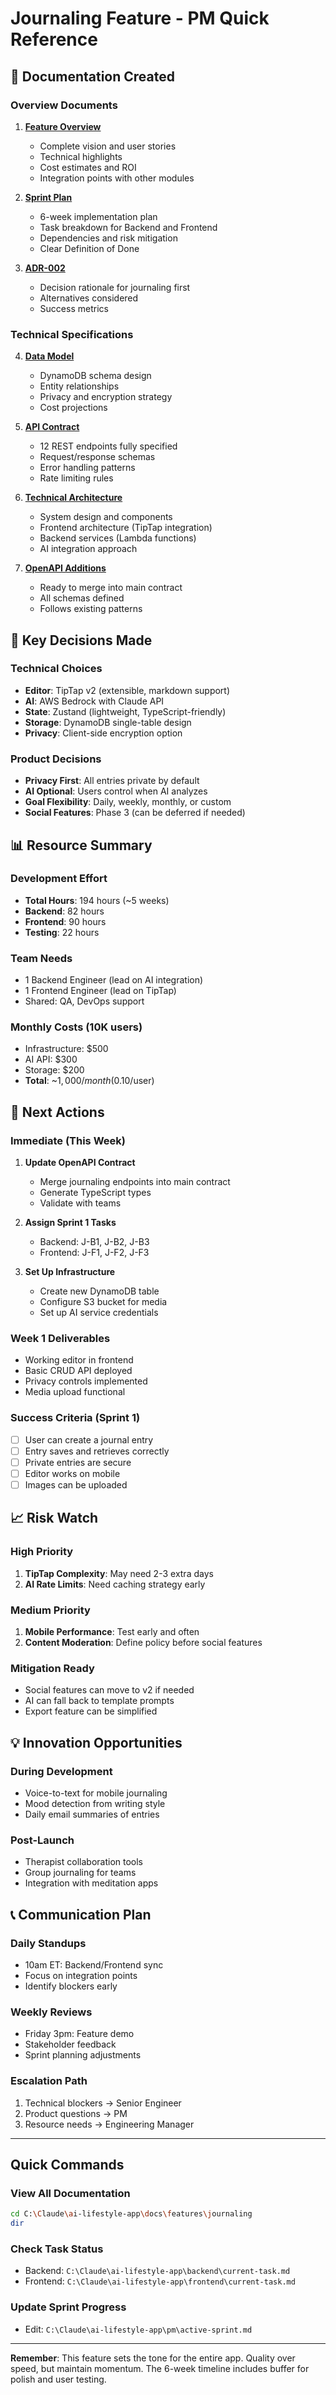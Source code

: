 # Journaling Feature - PM Quick Reference

## 📁 Documentation Created

### Overview Documents
1. **[Feature Overview](./features/journaling/feature-overview.md)**
   - Complete vision and user stories
   - Technical highlights
   - Cost estimates and ROI
   - Integration points with other modules

2. **[Sprint Plan](./features/journaling/sprint-plan.md)**
   - 6-week implementation plan
   - Task breakdown for Backend and Frontend
   - Dependencies and risk mitigation
   - Clear Definition of Done

3. **[ADR-002](./adr/ADR-002-journaling-first-feature.md)**
   - Decision rationale for journaling first
   - Alternatives considered
   - Success metrics

### Technical Specifications
4. **[Data Model](./features/journaling/data-model.md)**
   - DynamoDB schema design
   - Entity relationships
   - Privacy and encryption strategy
   - Cost projections

5. **[API Contract](./features/journaling/api-contract.md)**
   - 12 REST endpoints fully specified
   - Request/response schemas
   - Error handling patterns
   - Rate limiting rules

6. **[Technical Architecture](./features/journaling/technical-architecture.md)**
   - System design and components
   - Frontend architecture (TipTap integration)
   - Backend services (Lambda functions)
   - AI integration approach

7. **[OpenAPI Additions](./features/journaling/openapi-additions.yaml)**
   - Ready to merge into main contract
   - All schemas defined
   - Follows existing patterns

## 🎯 Key Decisions Made

### Technical Choices
- **Editor**: TipTap v2 (extensible, markdown support)
- **AI**: AWS Bedrock with Claude API
- **State**: Zustand (lightweight, TypeScript-friendly)
- **Storage**: DynamoDB single-table design
- **Privacy**: Client-side encryption option

### Product Decisions
- **Privacy First**: All entries private by default
- **AI Optional**: Users control when AI analyzes
- **Goal Flexibility**: Daily, weekly, monthly, or custom
- **Social Features**: Phase 3 (can be deferred if needed)

## 📊 Resource Summary

### Development Effort
- **Total Hours**: 194 hours (~5 weeks)
- **Backend**: 82 hours
- **Frontend**: 90 hours  
- **Testing**: 22 hours

### Team Needs
- 1 Backend Engineer (lead on AI integration)
- 1 Frontend Engineer (lead on TipTap)
- Shared: QA, DevOps support

### Monthly Costs (10K users)
- Infrastructure: $500
- AI API: $300
- Storage: $200
- **Total**: ~$1,000/month ($0.10/user)

## 🚀 Next Actions

### Immediate (This Week)
1. **Update OpenAPI Contract**
   - Merge journaling endpoints into main contract
   - Generate TypeScript types
   - Validate with teams

2. **Assign Sprint 1 Tasks**
   - Backend: J-B1, J-B2, J-B3
   - Frontend: J-F1, J-F2, J-F3

3. **Set Up Infrastructure**
   - Create new DynamoDB table
   - Configure S3 bucket for media
   - Set up AI service credentials

### Week 1 Deliverables
- Working editor in frontend
- Basic CRUD API deployed
- Privacy controls implemented
- Media upload functional

### Success Criteria (Sprint 1)
- [ ] User can create a journal entry
- [ ] Entry saves and retrieves correctly
- [ ] Private entries are secure
- [ ] Editor works on mobile
- [ ] Images can be uploaded

## 📈 Risk Watch

### High Priority
1. **TipTap Complexity**: May need 2-3 extra days
2. **AI Rate Limits**: Need caching strategy early

### Medium Priority  
1. **Mobile Performance**: Test early and often
2. **Content Moderation**: Define policy before social features

### Mitigation Ready
- Social features can move to v2 if needed
- AI can fall back to template prompts
- Export feature can be simplified

## 💡 Innovation Opportunities

### During Development
- Voice-to-text for mobile journaling
- Mood detection from writing style
- Daily email summaries of entries

### Post-Launch
- Therapist collaboration tools
- Group journaling for teams
- Integration with meditation apps

## 📞 Communication Plan

### Daily Standups
- 10am ET: Backend/Frontend sync
- Focus on integration points
- Identify blockers early

### Weekly Reviews
- Friday 3pm: Feature demo
- Stakeholder feedback
- Sprint planning adjustments

### Escalation Path
1. Technical blockers → Senior Engineer
2. Product questions → PM
3. Resource needs → Engineering Manager

---

## Quick Commands

### View All Documentation
```bash
cd C:\Claude\ai-lifestyle-app\docs\features\journaling
dir
```

### Check Task Status
- Backend: `C:\Claude\ai-lifestyle-app\backend\current-task.md`
- Frontend: `C:\Claude\ai-lifestyle-app\frontend\current-task.md`

### Update Sprint Progress
- Edit: `C:\Claude\ai-lifestyle-app\pm\active-sprint.md`

---

**Remember**: This feature sets the tone for the entire app. Quality over speed, but maintain momentum. The 6-week timeline includes buffer for polish and user testing.

